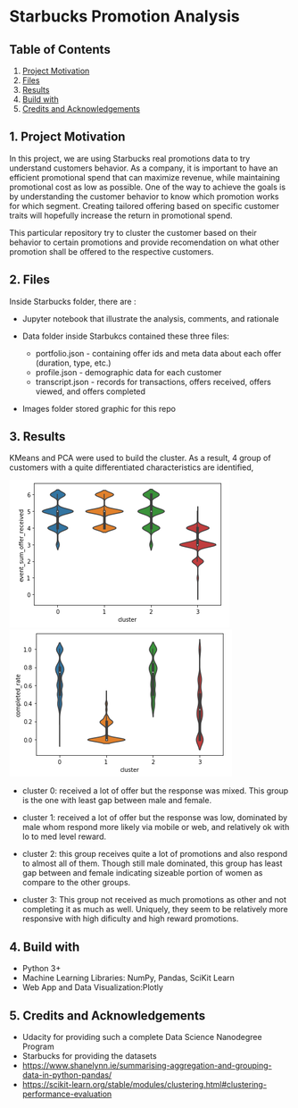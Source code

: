 # Starbucks Promotion Analysis
## Table of Contents
1. [Project Motivation](#pd) <br>
2. [Files](#an)<br>
3. [Results](#rs)<br>
4. [Build with](#bw)<br>
5. [Credits and Acknowledgements](#ca)<br>

<a name="pd"></a>
## 1. Project Motivation
In this project, we are using Starbucks real promotions data to try understand customers behavior. As a company, it is important to have an efficient promotional spend that can maximize revenue, while maintaining promotional cost as low as possible. One of the way to achieve the goals is by understanding the customer behavior to know which promotion works for which segment. Creating tailored offering based on specific customer traits will hopefully increase the return in promotional spend.

This particular repository try to cluster the customer based on their behavior to certain promotions and provide recomendation on what other promotion shall be offered to the respective customers.

<a name="an"></a>
## 2. Files
Inside Starbucks folder, there are :

- Jupyter notebook that illustrate the analysis, comments, and rationale

- Data folder inside Starbukcs contained these three files:
  - portfolio.json - containing offer ids and meta data about each offer (duration, type, etc.)
  - profile.json - demographic data for each customer
  - transcript.json - records for transactions, offers received, offers viewed, and offers completed
  
- Images folder stored graphic for this repo

<a name="rs"></a>
## 3. Results
KMeans and PCA were used to build the cluster. As a result,  4 group of customers with a quite differentiated characteristics are identified,

![](images/pic1.png)
![](images/pic2.png)

- cluster 0: received a lot of offer but the response was mixed. This group is the one with least gap between male and female.

- cluster 1: received a lot of offer but the response was low, dominated by male whom respond more likely via mobile or web, and relatively ok with lo to med level reward.

- cluster 2: this group receives quite a lot of promotions and also respond to almost all of them. Though still male dominated, this group has least gap between and female indicating sizeable portion of women as compare to the other groups. 

- cluster 3: This group not received as much promotions as other and not completing it as much as well. Uniquely, they seem to be relatively more responsive with high dificulty and high reward promotions. 

<a name="bw"></a>
## 4. Build with
- Python 3+
- Machine Learning Libraries: NumPy, Pandas, SciKit Learn
- Web App and Data Visualization:Plotly 

<a name="ca"></a>
## 5. Credits and Acknowledgements
- Udacity for providing such a complete Data Science Nanodegree Program
- Starbucks for providing the datasets
- https://www.shanelynn.ie/summarising-aggregation-and-grouping-data-in-python-pandas/
- https://scikit-learn.org/stable/modules/clustering.html#clustering-performance-evaluation



